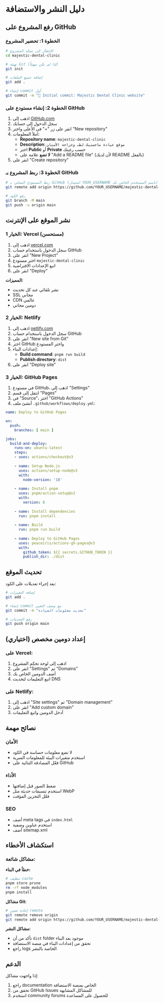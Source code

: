 # دليل النشر والاستضافة

## رفع المشروع على GitHub

### الخطوة 1: تحضير المشروع

```bash
# الانتقال إلى مجلد المشروع
cd majestic-dental-clinic

# تهيئة Git (إذا لم يكن مهيئاً)
git init

# إضافة جميع الملفات
git add .

# إنشاء commit أول
git commit -m "🦷 Initial commit: Majestic Dental Clinic website"
```

### الخطوة 2: إنشاء مستودع على GitHub

1. اذهب إلى [GitHub.com](https://github.com)
2. سجل الدخول إلى حسابك
3. انقر على زر "+" في الأعلى واختر "New repository"
4. املأ المعلومات:
   - **Repository name**: `majestic-dental-clinic`
   - **Description**: `موقع عيادة ماجستيك لطب وجراحة الأسنان`
   - اختر **Public** أو **Private** حسب رغبتك
   - **لا تضع** علامة على "Add a README file" (لأن لديك README بالفعل)
5. انقر على "Create repository"

### الخطوة 3: ربط المشروع بـ GitHub

```bash
# ربط المستودع المحلي بـ GitHub (استبدل YOUR_USERNAME باسم المستخدم الخاص بك)
git remote add origin https://github.com/YOUR_USERNAME/majestic-dental-clinic.git

# رفع الكود
git branch -M main
git push -u origin main
```

## نشر الموقع على الإنترنت

### الخيار 1: Vercel (مستحسن)

1. اذهب إلى [vercel.com](https://vercel.com)
2. سجل الدخول باستخدام حساب GitHub
3. انقر على "New Project"
4. اختر مستودع `majestic-dental-clinic`
5. اتبع الإعدادات الافتراضية
6. انقر على "Deploy"

**المميزات:**
- نشر تلقائي عند كل تحديث
- SSL مجاني
- CDN عالمي
- دومين مجاني

### الخيار 2: Netlify

1. اذهب إلى [netlify.com](https://netlify.com)
2. سجل الدخول باستخدام حساب GitHub
3. انقر على "New site from Git"
4. اختر GitHub واختر المستودع
5. إعدادات البناء:
   - **Build command**: `pnpm run build`
   - **Publish directory**: `dist`
6. انقر على "Deploy site"

### الخيار 3: GitHub Pages

1. في مستودع GitHub، اذهب إلى "Settings"
2. انتقل إلى قسم "Pages"
3. في "Source"، اختر "GitHub Actions"
4. أنشئ ملف `.github/workflows/deploy.yml`:

```yaml
name: Deploy to GitHub Pages

on:
  push:
    branches: [ main ]

jobs:
  build-and-deploy:
    runs-on: ubuntu-latest
    steps:
    - uses: actions/checkout@v3
    
    - name: Setup Node.js
      uses: actions/setup-node@v3
      with:
        node-version: '18'
        
    - name: Install pnpm
      uses: pnpm/action-setup@v2
      with:
        version: 8
        
    - name: Install dependencies
      run: pnpm install
      
    - name: Build
      run: pnpm run build
      
    - name: Deploy to GitHub Pages
      uses: peaceiris/actions-gh-pages@v3
      with:
        github_token: ${{ secrets.GITHUB_TOKEN }}
        publish_dir: ./dist
```

## تحديث الموقع

بعد إجراء تعديلات على الكود:

```bash
# إضافة التغييرات
git add .

# إنشاء commit مع وصف التغيير
git commit -m "تحديث معلومات العيادة"

# رفع التحديثات
git push origin main
```

## إعداد دومين مخصص (اختياري)

### على Vercel:
1. اذهب إلى لوحة تحكم المشروع
2. انقر على "Settings" ثم "Domains"
3. أضف الدومين الخاص بك
4. اتبع التعليمات لتحديث DNS

### على Netlify:
1. اذهب إلى "Site settings" ثم "Domain management"
2. انقر على "Add custom domain"
3. أدخل الدومين واتبع التعليمات

## نصائح مهمة

### الأمان
- لا تضع معلومات حساسة في الكود
- استخدم متغيرات البيئة للمعلومات السرية
- فعّل المصادقة الثنائية على GitHub

### الأداء
- ضغط الصور قبل إضافتها
- استخدم تنسيقات حديثة مثل WebP
- فعّل التخزين المؤقت

### SEO
- أضف meta tags في `index.html`
- استخدم عناوين وصفية
- أضف sitemap.xml

## استكشاف الأخطاء

### مشاكل شائعة:

**خطأ في البناء:**
```bash
# تنظيف cache
pnpm store prune
rm -rf node_modules
pnpm install
```

**مشاكل Git:**
```bash
# إعادة تعيين remote
git remote remove origin
git remote add origin https://github.com/YOUR_USERNAME/majestic-dental-clinic.git
```

**مشاكل النشر:**
- تأكد من أن `dist` folder موجود بعد البناء
- تحقق من إعدادات البناء في منصة الاستضافة
- راجع logs الخاصة بالنشر

## الدعم

إذا واجهت مشاكل:
1. راجع documentation الخاص بمنصة الاستضافة
2. تحقق من GitHub Issues للمشاكل المشابهة
3. استخدم community forums للحصول على المساعدة

